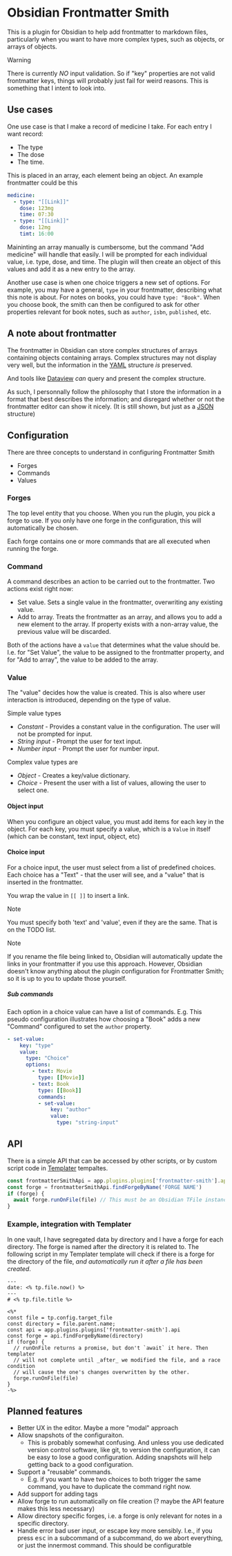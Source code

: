 # Obsidian Frontmatter Smith

This is a plugin for Obsidian to help add frontmatter to markdown files, 
particularly when you want to have more complex types, such as objects, or
arrays of objects.

> [!WARNING]
> There is currently _NO_ input validation. So if "key" properties are not valid
> frontmatter keys, things will probably just fail for weird reasons. This is
> something that I intent to look into.

## Use cases

One use case is that I make a record of medicine I take. For each entry I want
record:

- The type
- The dose
- The time.

This is placed in an array, each element being an object. An example frontmatter
could be this

```yaml
medicine:
  - type: "[[Link]]"
    dose: 123mg
    time: 07:30
  - type: "[[Link]]"
    dose: 12mg
    timt: 16:00
```

Maininting an array manually is cumbersome, but the command "Add medicine" will
handle that easily. I will be prompted for each individual value, i.e. type,
dose, and time. The plugin will then create an object of this values and add it
as a new entry to the array.

Another use case is when one choice triggers a new set of options. For example,
you may have a general, `type` in your frontmatter, describing what this note is
about. For notes on books, you could have `type: "Book"`. When you choose book,
the smith can then be configured to ask for other properties relevant for book
notes, such as `author`, `isbn`, `published`, etc.

## A note about frontmatter

The frontmatter in Obsidian can store complex structures of arrays containing
objects containing arrays. Complex structures may not display very well, but the
information in the [YAML](https://en.wikipedia.org/wiki/YAML) structure _is_
preserved.

And tools like [Dataview](https://blacksmithgu.github.io/obsidian-dataview/) _can_
query and present the complex structure.

As such, I personnally follow the philosophy that I store the information in a
format that best describes the information; and disregard whether or not the
frontmatter editor can show it nicely. (It is still shown, but just as a
[JSON](https://www.json.org/json-en.html)
structure)

## Configuration

There are three concepts to understand in configuring Frontmatter Smith

- Forges
- Commands
- Values

### Forges

The top level entity that you choose. When you run the plugin, you pick a forge
to use. If you only have one forge in the configuration, this will automatically
be chosen.

Each forge contains one or more commands that are all executed when running the
forge.

### Command

A command describes an action to be carried out to the frontmatter. Two actions
exist right now:

- Set value. Sets a single value in the frontmatter, overwriting any existing
  value.
- Add to array. Treats the frontmatter as an array, and allows you to add a new
  element to the array. If property exists with a non-array value, the previous
  value will be discarded.

Both of the actions have a `value` that determines what the value should be.
I.e. for "Set Value", the value to be assigned to the frontmatter property, and
for "Add to array", the value to be added to the array.

### Value

The "value" decides how the value is created. This is also where user
interaction is introduced, depending on the type of value.

Simple value types

- _Constant_ - Provides a constant value in the configuration. The user will
  not be prompted for input.
- _String input_ - Prompt the user for text input.
- _Number input_ - Prompt the user for number input.

Complex value types are

- _Object_ - Creates a key/value dictionary. 
- _Choice_ - Present the user with a list of values, allowing the user to select
  one.

#### Object input

When you configure an object value, you must add items for each key in the
object. For each key, you must specify a value, which is a `Value` in itself
(which can be constant, text input, object, etc)

####  Choice input

For a choice input, the user must select from a list of predefined choices. Each
choice has a "Text" - that the user will see, and a "value" that is inserted in
the frontmatter. 

You wrap the value in `[[ ]]` to insert a link.

> [!NOTE]
> You must specify both 'text' and 'value', even if they are the same. That is
> on the TODO list.

> [!NOTE]
> If you rename the file being linked to, Obsidian will automatically update
> the links in your frontmatter if you use this approach. However, Obsidian
> doesn't know anything about the plugin configuration for Frontmatter Smith; so
> it is up to you to update those yourself.

##### Sub commands

Each option in a choice value can have a list of commands. E.g. This pseudo
configuration illustrates how choosing a "Book" adds a new "Command" configured
to set the `author` property.

```yaml
- set-value:
    key: "type"
    value:
      type: "Choice"
      options:
        - text: Movie
          type: [[Movie]]
        - text: Book
          type: [[Book]]
          commands:
          - set-value:
              key: "author"
              value:
                type: "string-input"
```

## API

There is a simple API that can be accessed by other scripts, or by custom script
code in [Templater](https://silentvoid13.github.io/Templater/) tempaltes.

```javascript
const frontmatterSmithApi = app.plugins.plugins['frontmatter-smith'].api;
const forge = frontmatterSmithApi.findForgeByName('FORGE NAME')
if (forge) {
  await forge.runOnFile(file) // This must be an Obsidian TFile instance.
}
```

### Example, integration with Templater

In one vault, I have segregated data by directory and I have a forge for each
directory. The forge is named after the directory it is related to. The
following script in my Templater template will check if there is a forge for the
directory of the file, _and automatically run it after a file has been created_.

```
---
date: <% tp.file.now() %>
---
# <% tp.file.title %>

<%*
const file = tp.config.target_file
const directory = file.parent.name;
const api = app.plugins.plugins['frontmatter-smith'].api
const forge = api.findForgeByName(directory)
if (forge) {
  // runOnFile returns a promise, but don't `await` it here. Then templater
  // will not complete until _after_ we modified the file, and a race condition 
  // will cause the one's changes overwritten by the other.
  forge.runOnFile(file)
}
-%>
```

## Planned features

- Better UX in the editor. Maybe a more "modal" approach
- Allow snapshots of the configuraiton.
  - This is probably somewhat confusing. And unless you use dedicated version
    control software, like git, to version the configuration, it can be easy to
    lose a good configuration. Adding snapshots will help getting back to a good
    configuration.
- Support a "reusable" commands. 
  - E.g. if you want to have two choices to both trigger the same command, you have to duplicate the command right now.
- Add support for adding tags
- Allow forge to run automatically on file creation (? maybe the API feature makes this less necessary)
- Allow directory specific forges, i.e. a forge is only relevant for notes in a
  specific directory.
- Handle error bad user input, or escape key more sensibly. I.e., if you press
  <kbd>esc</kbd> in a subcommand of a subcommand, do we abort everything, or just
  the innermost command. This should be configuratble
